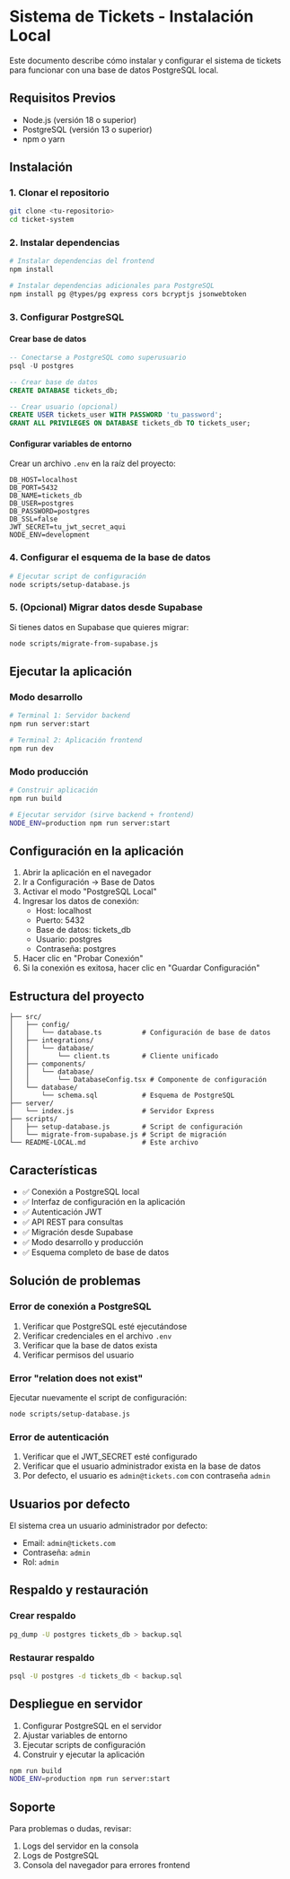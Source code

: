 
# Sistema de Tickets - Instalación Local

Este documento describe cómo instalar y configurar el sistema de tickets para funcionar con una base de datos PostgreSQL local.

## Requisitos Previos

- Node.js (versión 18 o superior)
- PostgreSQL (versión 13 o superior)
- npm o yarn

## Instalación

### 1. Clonar el repositorio

```bash
git clone <tu-repositorio>
cd ticket-system
```

### 2. Instalar dependencias

```bash
# Instalar dependencias del frontend
npm install

# Instalar dependencias adicionales para PostgreSQL
npm install pg @types/pg express cors bcryptjs jsonwebtoken
```

### 3. Configurar PostgreSQL

#### Crear base de datos

```sql
-- Conectarse a PostgreSQL como superusuario
psql -U postgres

-- Crear base de datos
CREATE DATABASE tickets_db;

-- Crear usuario (opcional)
CREATE USER tickets_user WITH PASSWORD 'tu_password';
GRANT ALL PRIVILEGES ON DATABASE tickets_db TO tickets_user;
```

#### Configurar variables de entorno

Crear un archivo `.env` en la raíz del proyecto:

```env
DB_HOST=localhost
DB_PORT=5432
DB_NAME=tickets_db
DB_USER=postgres
DB_PASSWORD=postgres
DB_SSL=false
JWT_SECRET=tu_jwt_secret_aqui
NODE_ENV=development
```

### 4. Configurar el esquema de la base de datos

```bash
# Ejecutar script de configuración
node scripts/setup-database.js
```

### 5. (Opcional) Migrar datos desde Supabase

Si tienes datos en Supabase que quieres migrar:

```bash
node scripts/migrate-from-supabase.js
```

## Ejecutar la aplicación

### Modo desarrollo

```bash
# Terminal 1: Servidor backend
npm run server:start

# Terminal 2: Aplicación frontend
npm run dev
```

### Modo producción

```bash
# Construir aplicación
npm run build

# Ejecutar servidor (sirve backend + frontend)
NODE_ENV=production npm run server:start
```

## Configuración en la aplicación

1. Abrir la aplicación en el navegador
2. Ir a Configuración → Base de Datos
3. Activar el modo "PostgreSQL Local"
4. Ingresar los datos de conexión:
   - Host: localhost
   - Puerto: 5432
   - Base de datos: tickets_db
   - Usuario: postgres
   - Contraseña: postgres
5. Hacer clic en "Probar Conexión"
6. Si la conexión es exitosa, hacer clic en "Guardar Configuración"

## Estructura del proyecto

```
├── src/
│   ├── config/
│   │   └── database.ts          # Configuración de base de datos
│   ├── integrations/
│   │   └── database/
│   │       └── client.ts        # Cliente unificado
│   ├── components/
│   │   └── database/
│   │       └── DatabaseConfig.tsx # Componente de configuración
│   └── database/
│       └── schema.sql           # Esquema de PostgreSQL
├── server/
│   └── index.js                 # Servidor Express
├── scripts/
│   ├── setup-database.js        # Script de configuración
│   └── migrate-from-supabase.js # Script de migración
└── README-LOCAL.md              # Este archivo
```

## Características

- ✅ Conexión a PostgreSQL local
- ✅ Interfaz de configuración en la aplicación
- ✅ Autenticación JWT
- ✅ API REST para consultas
- ✅ Migración desde Supabase
- ✅ Modo desarrollo y producción
- ✅ Esquema completo de base de datos

## Solución de problemas

### Error de conexión a PostgreSQL

1. Verificar que PostgreSQL esté ejecutándose
2. Verificar credenciales en el archivo `.env`
3. Verificar que la base de datos exista
4. Verificar permisos del usuario

### Error "relation does not exist"

Ejecutar nuevamente el script de configuración:

```bash
node scripts/setup-database.js
```

### Error de autenticación

1. Verificar que el JWT_SECRET esté configurado
2. Verificar que el usuario administrador exista en la base de datos
3. Por defecto, el usuario es `admin@tickets.com` con contraseña `admin`

## Usuarios por defecto

El sistema crea un usuario administrador por defecto:
- Email: `admin@tickets.com`
- Contraseña: `admin`
- Rol: `admin`

## Respaldo y restauración

### Crear respaldo

```bash
pg_dump -U postgres tickets_db > backup.sql
```

### Restaurar respaldo

```bash
psql -U postgres -d tickets_db < backup.sql
```

## Despliegue en servidor

1. Configurar PostgreSQL en el servidor
2. Ajustar variables de entorno
3. Ejecutar scripts de configuración
4. Construir y ejecutar la aplicación

```bash
npm run build
NODE_ENV=production npm run server:start
```

## Soporte

Para problemas o dudas, revisar:
1. Logs del servidor en la consola
2. Logs de PostgreSQL
3. Consola del navegador para errores frontend
